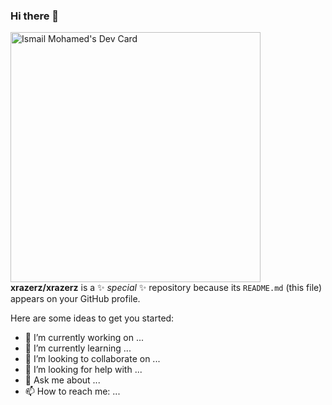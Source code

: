 ### Hi there 👋
<a href="https://app.daily.dev/xrazerz"><img src="https://api.daily.dev/devcards/a1c9952b80d24eaba8b2bd4d395b4186.png?r=jo5" width="400" alt="Ismail Mohamed's Dev Card"/></a>
**xrazerz/xrazerz** is a ✨ _special_ ✨ repository because its `README.md` (this file) appears on your GitHub profile.

Here are some ideas to get you started:

- 🔭 I’m currently working on ...
- 🌱 I’m currently learning ...
- 👯 I’m looking to collaborate on ...
- 🤔 I’m looking for help with ...
- 💬 Ask me about ...
- 📫 How to reach me: ...



